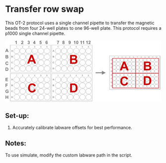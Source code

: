 # Transfer row swap

This OT-2 protocol uses a single channel pipette to transfer the magnetic beads from four 24-well plates to one 96-well plate. This protocol requires a p1000 single channel pipette.    

![Transfer plate-to-plate image](../../images/plate-to-plate_transfer.png)


## Set-up:
1. Accurately calibrate labware offsets for best performance. 

## Notes:

To use simulate, modify the custom labware path in the script. 